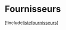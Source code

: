 # Fournisseurs

[!include[listefournisseurs](fournisseurs.listefournisseurs.autogen.md)]




























